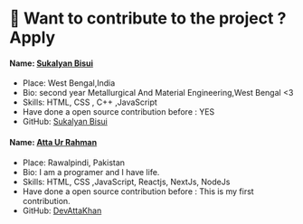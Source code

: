 # 🚀 Want to contribute to the project ? Apply

#### Name: [Sukalyan Bisui](https://github.com/sukalyanbisui)

- Place: West Bengal,India
- Bio: second year Metallurgical And Material Engineering,West Bengal <3
- Skills: HTML, CSS , C++ ,JavaScript
- Have done a open source contribution before : YES
- GitHub: [Sukalyan Bisui](https://github.com/sukalyanbisui)

#### Name: [Atta Ur Rahman](https://github.com/DevAttaKhan)

- Place: Rawalpindi, Pakistan
- Bio: I am a programer and I have life.
- Skills: HTML, CSS ,JavaScript, Reactjs, NextJs, NodeJs
- Have done a open source contribution before : This is my first contribution.
- GitHub: [DevAttaKhan](https://github.com/DevAttaKhan)
